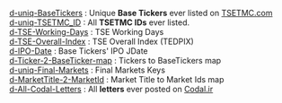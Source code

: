 [d-uniq-BaseTickers](https://github.com/imahdimir/d-uniq-BaseTickers) : Unique **Base Tickers** ever listed on [TSETMC.com](http://www.tsetmc.com)<br/>[d-uniq-TSETMC_ID](https://github.com/imahdimir/d-uniq-TSETMC_ID) : All **TSETMC IDs** ever listed.<br/>[d-TSE-Working-Days](https://github.com/imahdimir/d-TSE-Working-Days) : TSE Working Days<br/>[d-TSE-Overall-Index](https://github.com/imahdimir/d-TSE-Overall-Index) : TSE Overall Index (TEDPIX)<br/>[d-IPO-Date](https://github.com/imahdimir/d-IPO-Date) : Base Tickers' IPO JDate<br/>[d-Ticker-2-BaseTicker-map](https://github.com/imahdimir/d-Ticker-2-BaseTicker-map) : Tickers to BaseTickers map<br/>[d-uniq-Final-Markets](https://github.com/imahdimir/d-uniq-Final-Markets) : Final Markets Keys<br/>[d-MarketTitle-2-MarketId](https://github.com/imahdimir/d-MarketTitle-2-MarketId) : Market Title to Market Ids map<br/>[d-All-Codal-Letters](https://github.com/imahdimir/d-All-Codal-Letters) : All **letters** ever posted on [Codal.ir](https://www.codal.ir)<br/>